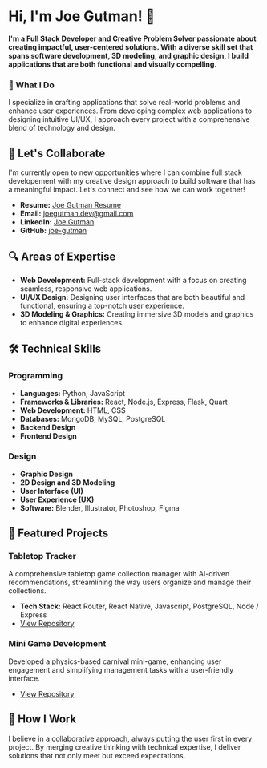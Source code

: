 # Hi, I'm Joe Gutman! 👋
**I'm a Full Stack Developer and Creative Problem Solver passionate about creating impactful, user-centered solutions. With a diverse skill set that spans software development, 3D modeling, and graphic design, I build applications that are both functional and visually compelling.**

### 🌟 What I Do
I specialize in crafting applications that solve real-world problems and enhance user experiences. From developing complex web applications to designing intuitive UI/UX, I approach every project with a comprehensive blend of technology and design.


## 🚀 Let's Collaborate

I'm currently open to new opportunities where I can combine full stack developement with my creative design approach to build software that has a meaningful impact. Let's connect and see how we can work together!

- **Resume:** [Joe Gutman Resume](https://github.com/joe-gutman/joe-gutman/raw/main/Joe_Gutman_resume.pdf)
- **Email:** [joegutman.dev@gmail.com](mailto:joegutman.dev@gmail.com)
- **LinkedIn:** [Joe Gutman](https://www.linkedin.com/in/joe-gutman/)
- **GitHub:** [joe-gutman](https://github.com/joe-gutman)

## 🔍 Areas of Expertise

- **Web Development:** Full-stack development with a focus on creating seamless, responsive web applications.
- **UI/UX Design:** Designing user interfaces that are both beautiful and functional, ensuring a top-notch user experience.
- **3D Modeling & Graphics:** Creating immersive 3D models and graphics to enhance digital experiences.

## 🛠 Technical Skills

### Programming
- **Languages:** Python, JavaScript
- **Frameworks & Libraries:** React, Node.js, Express, Flask, Quart
- **Web Development:** HTML, CSS
- **Databases:** MongoDB, MySQL, PostgreSQL
- **Backend Design**
- **Frontend Design**

### Design
- **Graphic Design**
- **2D Design and 3D Modeling**
- **User Interface (UI)**
- **User Experience (UX)**
- **Software:** Blender, Illustrator, Photoshop, Figma

## 🌟 Featured Projects

### **Tabletop Tracker**
A comprehensive tabletop game collection manager with AI-driven recommendations, streamlining the way users organize and manage their collections.
- **Tech Stack:** React Router, React Native, Javascript, PostgreSQL, Node / Express
- [View Repository](https://github.com/Hey-Arnold-Incorporated/TableTop-Collection)

### **Mini Game Development**
Developed a physics-based carnival mini-game, enhancing user engagement and simplifying management tasks with a user-friendly interface.
- [View Repository](https://github.com/joe-gutman/can-knockdown-carnival-game)

## 🔧 How I Work

I believe in a collaborative approach, always putting the user first in every project. By merging creative thinking with technical expertise, I deliver solutions that not only meet but exceed expectations.
